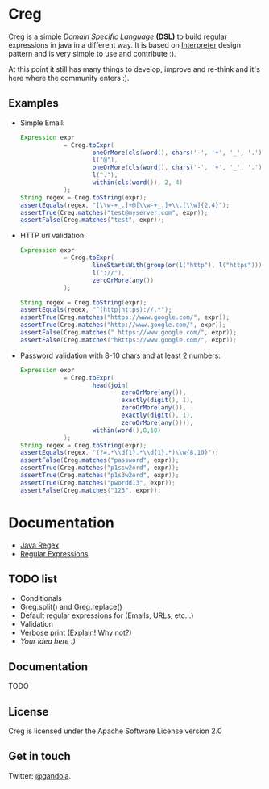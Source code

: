 Creg
======

Creg is a simple *Domain Specific Language* **(DSL)** to build regular expressions in java in a different way. It is based on [Interpreter](http://en.wikipedia.org/wiki/Interpreter_pattern) design pattern and is very simple to use and contribute :).

At this point it still has many things to develop, improve and re-think and it's here where the community enters :).  

## Examples

* Simple Email:

    ```java
    Expression expr
                = Creg.toExpr(
                        oneOrMore(cls(word(), chars('-', '+', '_', '.'))),
                        l("@"),
                        oneOrMore(cls(word(), chars('-', '+', '_', '.'))),
                        l("."),
                        within(cls(word()), 2, 4)
                );
    String regex = Creg.toString(expr);
    assertEquals(regex, "[\\w-+_.]+@[\\w-+_.]+\\.[\\w]{2,4}");
    assertTrue(Creg.matches("test@myserver.com", expr));
    assertFalse(Creg.matches("test", expr));
    ```

* HTTP url validation:

    ```java
    Expression expr
                = Creg.toExpr(
                        lineStartsWith(group(or(l("http"), l("https")))),
                        l("://"),
                        zeroOrMore(any())
                );

    String regex = Creg.toString(expr);
    assertEquals(regex, "^(http|https)://.*");
    assertTrue(Creg.matches("https://www.google.com/", expr));
    assertTrue(Creg.matches("http://www.google.com/", expr));
    assertFalse(Creg.matches(" https://www.google.com/", expr));
    assertFalse(Creg.matches("hRttps://www.google.com/", expr));
    ```
* Password validation with 8-10 chars and at least 2 numbers:

    ```java
    Expression expr
                = Creg.toExpr(
                        head(join(
                                zeroOrMore(any()),
                                exactly(digit(), 1),
                                zeroOrMore(any()),
                                exactly(digit(), 1),
                                zeroOrMore(any()))),
                        within(word(),8,10)
                );
    String regex = Creg.toString(expr);
    assertEquals(regex, "(?=.*\\d{1}.*\\d{1}.*)\\w{8,10}");
    assertFalse(Creg.matches("password", expr));
    assertTrue(Creg.matches("p1ssw2ord", expr));
    assertTrue(Creg.matches("p1s3w2ord", expr));
    assertTrue(Creg.matches("pwordd13", expr));
    assertFalse(Creg.matches("123", expr));
    ```

# Documentation

* [Java Regex](http://docs.oracle.com/javase/tutorial/essential/regex/)
* [Regular Expressions](http://www.regular-expressions.info/)


## TODO list

* Conditionals
* Greg.split() and Greg.replace()
* Default regular expressions for (Emails, URLs, etc...)
* Validation
* Verbose print (Explain! Why not?)
* *Your idea here :)*

## Documentation

TODO


## License

Creg is licensed under the Apache Software License version 2.0


## Get in touch

Twitter: [@gandola](https://twitter.com/gandola).
